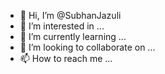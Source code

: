 - 👋 Hi, I’m @SubhanJazuli
- 👀 I’m interested in ...
- 🌱 I’m currently learning ...
- 💞️ I’m looking to collaborate on ...
- 📫 How to reach me ...

<!---
SubhanJazuli/SubhanJazuli is a ✨ special ✨ repository because its `README.md` (this file) appears on your GitHub profile.
You can click the Preview link to take a look at your changes.
--->
